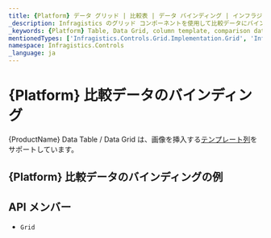 ```yaml
---
title: {Platform} データ グリッド | 比較表 | データ バインディング | インフラジスティックス
_description: Infragistics のグリッド コンポーネントを使用して比較データにバインドします。{ProductName} テーブルのサンプルを是非お試しください!
_keywords: {Platform} Table, Data Grid, column template, comparison data, {ProductName}, data binding, Infragistics, {Platform} テーブル, データ グリッド, 列テンプレート, 比較データ, データ バインディング, インフラジスティックス
mentionedTypes: ['Infragistics.Controls.Grid.Implementation.Grid', 'Infragistics.Controls.Grid.Implementation.Column']
namespace: Infragistics.Controls
_language: ja
---
```


# {Platform} 比較データのバインディング

{ProductName} Data Table / Data Grid は、画像を挿入する[テンプレート列](data-grid-column-types.md#テンプレート列)をサポートしています。

## {Platform} 比較データのバインディングの例


<code-view style="height: 600px"
           data-demos-base-url="{environment:dvDemosBaseUrl}"
           iframe-src="{environment:dvDemosBaseUrl}/grids/data-grid-type-comparison-table"
           alt="{Platform} 比較データのバインディングの例"
           github-src="grids/data-grid/type-comparison-table">
</code-view>

## API メンバー

 - `Grid`